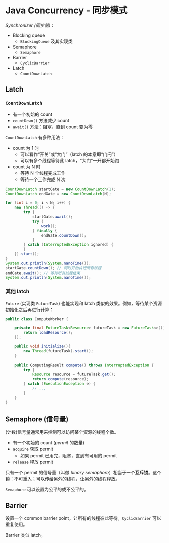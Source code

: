 # Java Concurrency - 同步模式

_Synchronizer (同步器)_：

+ Blocking queue
  + `BlockingQueue` 及其实现类
+ Semaphore
  + `Semaphore`
+ Barrier
  + `CyclicBarrier`
+ Latch
  + `CountDownLatch`

## Latch

### `CountDownLatch` 

+ 有一个初始的 count
+ `countDown()` 方法减少 count
+ `await()` 方法：阻塞，直到 count 变为零

`CountDownLatch` 有多种用法：

+ count 为 1 时
  + 可以看作“开关”或“大门”（latch 的本意即“门闩”）
  + 可以有多个线程等待此 latch，“大门”一开都开始跑
+ count 为 N 时
  + 等待 N 个线程完成工作
  + 等待一个工作完成 N 次

```Java
CountDownLatch startGate = new CountDownLatch(1);
CountDownLatch endGate = new CountDownLatch(N);

for (int i = 0; i < N; i++) {
    new Thread(() -> {
        try {
            startGate.await();
            try {
                work();
            } finally {
                endGate.countDown();
            }
        } catch (InterruptedException ignored) {
        }
    }).start();
}
System.out.println(System.nanoTime());
startGate.countDown(); // 同时开始执行所有线程
endGate.await(); // 等待所有线程结束
System.out.println(System.nanoTime());
```

### 其他 latch

`Future` (实现类 `FutureTask`) 也能实现和 latch 类似的效果。例如，等待某个资源初始化之后再进行计算：

```Java
public class ComputeWorker {

    private final FutureTask<Resource> futureTask = new FutureTask<>(() -> {
        return loadResource();
    });

    public void initialize(){
        new Thread(futureTask).start();
    }

    public ComputingResult compute() throws InterruptedException {
        try {
            Resource resource = futureTask.get();
            return compute(resource);
        } catch (ExecutionException e) {
            // ...
        }
    }
}
```

## Semaphore (信号量)

(计数)信号量通常用来控制可以访问某个资源的线程个数。

+ 有一个初始的 count (_permit_ 的数量)
+ `acquire` 获取 permit
  + 如果 permit 已用完，阻塞，直到有可用的 permit
+ `release` 释放 permit

只有一个 permit 的信号量（叫做 _binary semaphore_）相当于一个**互斥锁**。这个锁：不可重入；可以传给另外的线程，让另外的线程释放。

`Semaphore` 可以设置为公平的或不公平的。

## Barrier

设置一个 common barrier point，让所有的线程彼此等待。`CyclicBarrier` 可以重复使用。

Barrier 类似 latch。
